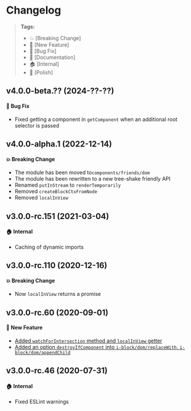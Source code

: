 Changelog
=========

> **Tags:**
> - :boom:       [Breaking Change]
> - :rocket:     [New Feature]
> - :bug:        [Bug Fix]
> - :memo:       [Documentation]
> - :house:      [Internal]
> - :nail_care:  [Polish]

## v4.0.0-beta.?? (2024-??-??)

#### :bug: Bug Fix

* Fixed getting a component in `getComponent` when an additional root selector is passed

## v4.0.0-alpha.1 (2022-12-14)

#### :boom: Breaking Change

* The module has been moved to`components/friends/dom`
* The module has been rewritten to a new tree-shake friendly API
* Renamed `putInStream` to `renderTemporarily`
* Removed `createBlockCtxFromNode`
* Removed `localInView`

## v3.0.0-rc.151 (2021-03-04)

#### :house: Internal

* Caching of dynamic imports

## v3.0.0-rc.110 (2020-12-16)

#### :boom: Breaking Change

* Now `localInView` returns a promise

## v3.0.0-rc.60 (2020-09-01)

#### :rocket: New Feature

* [Added `watchForIntersection` method and `localInView` getter](https://github.com/V4Fire/Client/issues/195)
* [Added an option `destroyIfComponent` into `i-block/dom/replaceWith`, `i-block/dom/appendChild`](https://github.com/V4Fire/Client/pull/321)

## v3.0.0-rc.46 (2020-07-31)

#### :house: Internal

* Fixed ESLint warnings
